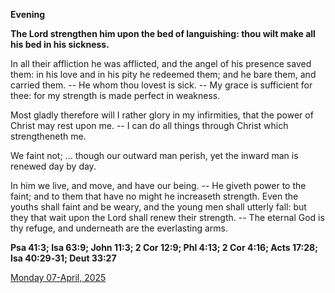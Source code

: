 **Evening**

**The Lord strengthen him upon the bed of languishing: thou wilt make all his bed in his sickness.**
 
In all their affliction he was afflicted, and the angel of his presence saved them: in his love and in his pity he redeemed them; and he bare them, and carried them. -- He whom thou lovest is sick. -- My grace is sufficient for thee: for my strength is made perfect in weakness.
 
Most gladly therefore will I rather glory in my infirmities, that the power of Christ may rest upon me. -- I can do all things through Christ which strengtheneth me.
 
We faint not; ... though our outward man perish, yet the inward man is renewed day by day.
 
In him we live, and move, and have our being. -- He giveth power to the faint; and to them that have no might he increaseth strength. Even the youths shall faint and be weary, and the young men shall utterly fall: but they that wait upon the Lord shall renew their strength. -- The eternal God is thy refuge, and underneath are the everlasting arms.  

**Psa 41:3; Isa 63:9; John 11:3; 2 Cor 12:9; Phl 4:13; 2 Cor 4:16; Acts 17:28; Isa 40:29‑31; Deut 33:27**

[Monday 07-April, 2025](https://t.me/daily_light)
